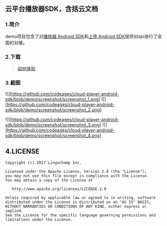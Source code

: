 ## 云平台播放器SDK，含括云文档

### 1.简介
demo项目包含了对[播放器 Android SDK](http://docs.qiqiuyun.com/v2/resource/play-android-sdk.html)和[上传 Android SDK](http://docs.qiqiuyun.com/v2/resource/upload-android-sdk.html)提供对api进行了全面的对接。

### 2.下载

> [如何体验](https://github.com/codeages/cloud-player-android-sdk/blob/demo/download/demo.apk)

### 3.截图

![][https://github.com/codeages/cloud-player-android-sdk/blob/demo/screenshot/screenshot_1.png] ![][https://github.com/codeages/cloud-player-android-sdk/blob/demo/screenshot/screenshot_2.png]

![][https://github.com/codeages/cloud-player-android-sdk/blob/demo/screenshot/screenshot_3.png] ![][https://github.com/codeages/cloud-player-android-sdk/blob/demo/screenshot/screenshot_4.png]

## 4.LICENSE

```
Copyright (c) 2017 LingoChamp Inc.

Licensed under the Apache License, Version 2.0 (the "License");
you may not use this file except in compliance with the License.
You may obtain a copy of the License at

   http://www.apache.org/licenses/LICENSE-2.0

Unless required by applicable law or agreed to in writing, software
distributed under the License is distributed on an "AS IS" BASIS,
WITHOUT WARRANTIES OR CONDITIONS OF ANY KIND, either express or implied.
See the License for the specific language governing permissions and
limitations under the License.
```
